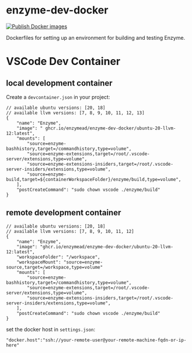 # enzyme-dev-docker
[![Publish Docker images](https://github.com/tgymnich/enzyme-dev-docker/actions/workflows/docker-publish.yml/badge.svg)](https://github.com/tgymnich/enzyme-dev-docker/actions/workflows/docker-publish.yml)

Dockerfiles for setting up an environment for building and testing Enzyme.

# VSCode Dev Container

## local development container

Create a `devcontainer.json` in your project:
```
// available ubuntu versions: [20, 18]
// available llvm versions: [7, 8, 9, 10, 11, 12, 13]
{
    "name": "Enzyme",
    "image": " ghcr.io/enzymead/enzyme-dev-docker/ubuntu-20-llvm-12:latest",
    "mounts": [
        "source=enzyme-bashhistory,target=/commandhistory,type=volume",
        "source=enzyme-extensions,target=/root/.vscode-server/extensions,type=volume",
        "source=enzyme-extensions-insiders,target=/root/.vscode-server-insiders/extensions,type=volume",
        "source=enzyme-build,target=${containerWorkspaceFolder}/enzyme/build,type=volume",
    ],
    "postCreateCommand": "sudo chown vscode ./enzyme/build"
}
```

## remote development container

```
// available ubuntu versions: [20, 18]
// available llvm versions: [7, 8, 9, 10, 11, 12]
{
    "name": "Enzyme",
    "image": "ghcr.io/enzymead/enzyme-dev-docker/ubuntu-20-llvm-12:latest",
    "workspaceFolder": "/workspace",
    "workspaceMount": "source=enzyme-source,target=/workspace,type=volume"
    "mounts": [
        "source=enzyme-bashhistory,target=/commandhistory,type=volume",
        "source=enzyme-extensions,target=/root/.vscode-server/extensions,type=volume",
        "source=enzyme-extensions-insiders,target=/root/.vscode-server-insiders/extensions,type=volume",
    ],
    "postCreateCommand": "sudo chown vscode ./enzyme/build"
}
```

set the docker host in `settings.json`:
```
"docker.host":"ssh://your-remote-user@your-remote-machine-fqdn-or-ip-here"
```
